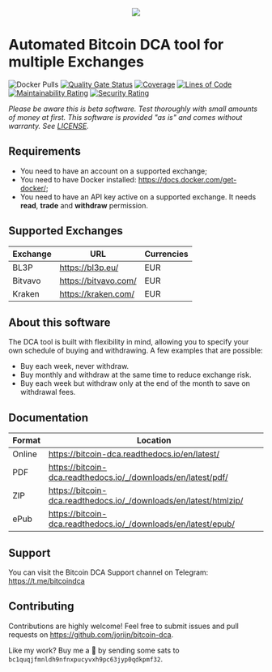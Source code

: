 <p align="center">
  <img src="/resources/images/logo.png?raw=true">
</p>

# Automated Bitcoin DCA tool for multiple Exchanges

![Docker Pulls](https://img.shields.io/docker/pulls/jorijn/bitcoin-dca)
[![Quality Gate Status](https://sonarcloud.io/api/project_badges/measure?project=Jorijn_bitcoin-dca&metric=alert_status)](https://sonarcloud.io/dashboard?id=Jorijn_bitcoin-dca)
[![Coverage](https://sonarcloud.io/api/project_badges/measure?project=Jorijn_bitcoin-dca&metric=coverage)](https://sonarcloud.io/dashboard?id=Jorijn_bitcoin-dca)
[![Lines of Code](https://sonarcloud.io/api/project_badges/measure?project=Jorijn_bitcoin-dca&metric=ncloc)](https://sonarcloud.io/dashboard?id=Jorijn_bitcoin-dca)
[![Maintainability Rating](https://sonarcloud.io/api/project_badges/measure?project=Jorijn_bitcoin-dca&metric=sqale_rating)](https://sonarcloud.io/dashboard?id=Jorijn_bitcoin-dca)
[![Security Rating](https://sonarcloud.io/api/project_badges/measure?project=Jorijn_bitcoin-dca&metric=security_rating)](https://sonarcloud.io/dashboard?id=Jorijn_bitcoin-dca)

_Please be aware this is beta software. Test thoroughly with small amounts of money at first. This software is provided "as is" and comes without warranty. See [LICENSE](LICENSE)._

## Requirements
* You need to have an account on a supported exchange;
* You need to have Docker installed: https://docs.docker.com/get-docker/;
* You need to have an API key active on a supported exchange. It needs **read**, **trade** and **withdraw** permission.

## Supported Exchanges
| Exchange | URL | Currencies |
|------|------|------|
| BL3P | https://bl3p.eu/ | EUR |
| Bitvavo | https://bitvavo.com/ | EUR |
| Kraken | https://kraken.com/ | EUR |

## About this software
The DCA tool is built with flexibility in mind, allowing you to specify your own schedule of buying and withdrawing. A few examples that are possible:

* Buy each week, never withdraw.
* Buy monthly and withdraw at the same time to reduce exchange risk.
* Buy each week but withdraw only at the end of the month to save on withdrawal fees.

## Documentation
| Format | Location | 
|------|------|
| Online |  https://bitcoin-dca.readthedocs.io/en/latest/ |
| PDF | https://bitcoin-dca.readthedocs.io/_/downloads/en/latest/pdf/ |
| ZIP | https://bitcoin-dca.readthedocs.io/_/downloads/en/latest/htmlzip/ |
| ePub | https://bitcoin-dca.readthedocs.io/_/downloads/en/latest/epub/ |

## Support
You can visit the Bitcoin DCA Support channel on Telegram: https://t.me/bitcoindca

## Contributing
Contributions are highly welcome! Feel free to submit issues and pull requests on https://github.com/jorijn/bitcoin-dca.

Like my work? Buy me a 🍺 by sending some sats to `bc1quqjfmnldh9nfnxpucyvxh9pc63jyp0qdkpmf32`.
